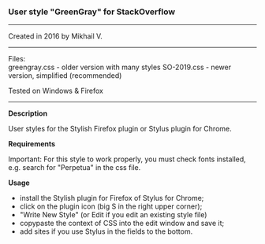 ### User style "GreenGray" for StackOverflow  

---
Created in 2016 by Mikhail V.   

---
Files: 		
 greengray.css  - older version with many styles 
 SO-2019.css  - newer version, simplified (recommended)

Tested on Windows & Firefox  

---
  
  
**Description**   

User styles for the Stylish Firefox plugin or Stylus plugin for Chrome.  
  
**Requirements**  

Important:  For this style to work properly, you must check fonts installed, e.g. search for  "Perpetua" in the css file. 

**Usage**  
- install the Stylish plugin for Firefox of Stylus for Chrome;
- click on the plugin icon (big S in the right upper corner);
- "Write New Style" (or Edit if you edit an existing style file)
- copypaste the context of CSS into the edit window and save it;
- add sites if you use Stylus in the fields to the bottom. 
